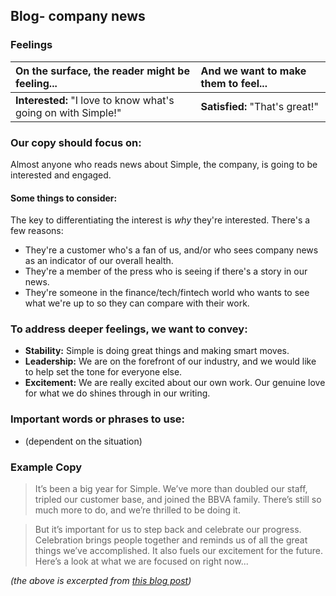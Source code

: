 ## Blog- company news

### Feelings

|On the surface, the reader might be feeling... | And we want to make them to feel... |
|:---------------|:---------------|
| **Interested:** "I love to know what's going on with Simple!"| **Satisfied:** "That's great!"|

### Our copy should focus on:
Almost anyone who reads news about Simple, the company, is going to be interested and engaged.

#### Some things to consider:
The key to differentiating the interest is *why* they're interested. There's a few reasons:
- They're a customer who's a fan of us, and/or who sees company news as an indicator of our overall health.
- They're a member of the press who is seeing if there's a story in our news.
- They're someone in the finance/tech/fintech world who wants to see what we're up to so they can compare with their work.

### To address deeper feelings, we want to convey:
- **Stability:** Simple is doing great things and making smart moves.
- **Leadership:** We are on the forefront of our industry, and we would like to help set the tone for everyone else.
- **Excitement:** We are really excited about our own work. Our genuine love for what we do shines through in our writing.

### Important words or phrases to use:
- (dependent on the situation)

### **Example Copy**
> It’s been a big year for Simple. We’ve more than doubled our staff, tripled our customer base, and joined the BBVA family. There’s still so much more to do, and we’re thrilled to be doing it.

>But it’s important for us to step back and celebrate our progress. Celebration brings people together and reminds us of all the great things we’ve accomplished. It also fuels our excitement for the future. Here’s a look at what we are focused on right now...

*(the above is excerpted from [this blog post](https://www.simple.com/blog/two-year-simpleversary))*